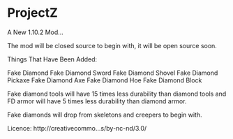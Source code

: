 ProjectZ
========

A New 1.10.2 Mod...

The mod will be closed source to begin with, it will be open source soon.

Things That Have Been Added:

Fake Diamond
Fake Diamond Sword
Fake Diamond Shovel
Fake Diamond Pickaxe
Fake Diamond Axe
Fake Diamond Hoe
Fake Diamond Block

Fake diamond tools will have 15 times less durability than diamond tools and FD armor will have 5 times less durability
than diamond armor.

Fake diamonds will drop from skeletons and creepers to begin with. 

Licence:
http://creativecommo...s/by-nc-nd/3.0/